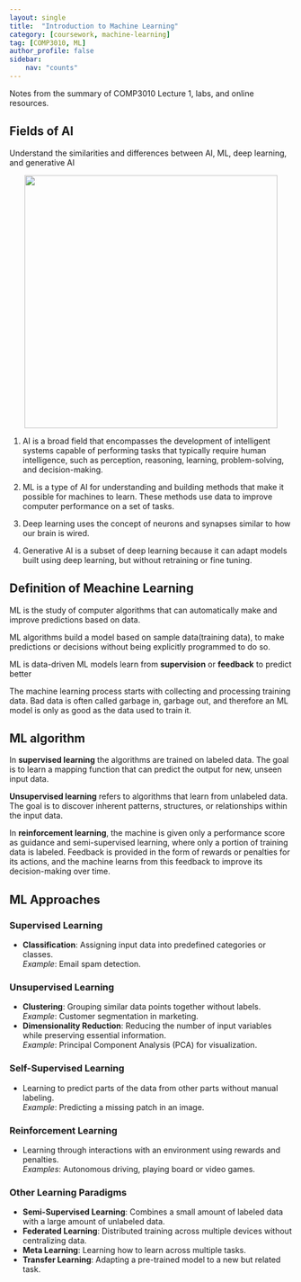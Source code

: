 ```yaml
---
layout: single
title:  "Introduction to Machine Learning"
category: [coursework, machine-learning]
tag: [COMP3010, ML]
author_profile: false
sidebar:
    nav: "counts"
---
```


Notes from the summary of COMP3010 Lecture 1, labs, and online resources.

## Fields of AI
Understand the similarities and differences between AI, ML, deep learning, and generative AI

<div style="text-align: center;">
  <img src="{{site.url}}/images/2025-03-09-IntroML/01-AIDiagram.png" width="450" height="450" />
</div>

1. AI is a broad field that encompasses the development of intelligent systems capable of performing tasks that typically require human intelligence, such as perception, reasoning, learning, problem-solving, and decision-making.

2. ML is a type of AI for understanding and building methods that make it possible for machines to learn. These methods use data to improve computer performance on a set of tasks.

3. Deep learning uses the concept of neurons and synapses similar to how our brain is wired. 

4. Generative AI is a subset of deep learning because it can adapt models built using deep learning, but without retraining or fine tuning.


## Definition of Meachine Learning
ML is the study of computer algorithms that can automatically make and improve predictions based on data.

ML algorithms build a model based on sample data(training data), to make predictions or decisions without being explicitly programmed to do so.

ML is data-driven
ML models learn from **supervision** or **feedback** to predict better

The machine learning process starts with collecting and processing training data. 
Bad data is often called garbage in, garbage out, and therefore an ML model is only as good as the data used to train it.

## ML algorithm
In **supervised learning** the algorithms are trained on labeled data. 
The goal is to learn a mapping function that can predict the output for new, unseen input data.

**Unsupervised learning** refers to algorithms that learn from unlabeled data. 
The goal is to discover inherent patterns, structures, or relationships within the input data.

In **reinforcement learning**, the machine is given only a performance score as guidance and semi-supervised learning, where only a portion of training data is labeled. Feedback is provided in the form of rewards or penalties for its actions, and the machine learns from this feedback to improve its decision-making over time.

## ML Approaches

### Supervised Learning
- **Classification**: Assigning input data into predefined categories or classes.  
  _Example_: Email spam detection.

### Unsupervised Learning
- **Clustering**: Grouping similar data points together without labels.  
  _Example_: Customer segmentation in marketing.
- **Dimensionality Reduction**: Reducing the number of input variables while preserving essential information.  
  _Example_: Principal Component Analysis (PCA) for visualization.

### Self-Supervised Learning
- Learning to predict parts of the data from other parts without manual labeling.  
  _Example_: Predicting a missing patch in an image.

### Reinforcement Learning
- Learning through interactions with an environment using rewards and penalties.  
  _Examples_: Autonomous driving, playing board or video games.

### Other Learning Paradigms
- **Semi-Supervised Learning**: Combines a small amount of labeled data with a large amount of unlabeled data.
- **Federated Learning**: Distributed training across multiple devices without centralizing data.
- **Meta Learning**: Learning how to learn across multiple tasks.
- **Transfer Learning**: Adapting a pre-trained model to a new but related task.
